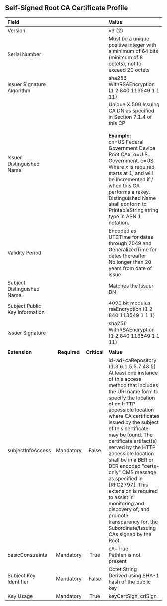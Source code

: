 ## Self-Signed Root CA Certificate Profile


| **Field** |       |       | **Value**                             |
| :-------- | :---: | :---: | :-------------------------------     |
| Version   |       |       | v3 (2)                                 |
| Serial Number   |       |       | Must be a unique positive integer with a minimum of 64 bits (minimum of 8 octets), not to exceed 20 octets  |
| Issuer Signature Algorithm   |       |       |  sha256 WithRSAEncryption {1 2 840 113549 1 1 11}  |
| Issuer Distinguished Name   |       |       |  Unique X.500 Issuing CA DN as specified in Section 7.1.4 of this CP <br><br> **Example:** <br>cn=US Federal Government Device Root CAx, o=U.S. Government, c=US <br>Where _x_ is required, starts at 1, and will be incremented if / when this CA performs a rekey. <br>Distinguished Name shall conform to PrintableString string type in ASN.1 notation. |
| Validity Period   |       |       |  Encoded as UTCTime for dates through 2049 and GeneralizedTime for dates thereafter <br> No longer than 20 years from date of issue  |
| Subject Distinguished Name   |       |       |   Matches the Issuer DN   |
| Subject Public Key Information   |       |       |   4096 bit modulus, rsaEncryption {1 2 840 113549 1 1 1}   |
| Issuer Signature   |       |       |   sha256 WithRSAEncryption {1 2 840 113549 1 1 11}    |
|               |                 |              |                                       |
| **Extension** |  **Required**   | **Critical** | **Value**                             |
| subjectInfoAccess  | Mandatory | False |  id-ad-caRepository (1.3.6.1.5.5.7.48.5) <br> At least one instance of this access method that includes the URI name form to specify the location of an HTTP accessible location where CA certificates issued by the subject of this certificate may be found. The certificate artifact(s) served by the HTTP accessible location shall be in a BER or DER encoded "certs-only" CMS message as specified in [RFC2797]. This extension is required to assist in monitoring and discovery of, and promote transparency for, the Subordinate/Issuing CAs signed by the Root. |
| basicConstraints   | Mandatory | True |  cA=True <br> Pathlen is not present |
| Subject Key Identifier   | Mandatory | False |  Octet String <br> Derived using SHA-1 hash of the public key  |
| Key Usage   | Mandatory | True | keyCertSign, crlSign   |  
